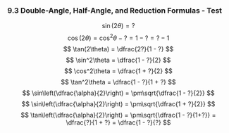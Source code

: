 ### 9.3 Double-Angle, Half-Angle, and Reduction Formulas - Test

$$
\sin(2\theta) = ?
$$
$$
\cos(2\theta) = \cos^2 \theta  - ? =  1 - ? = ? - 1
$$
$$
\tan(2\theta) = \dfrac{2?}{1 - ?}
$$
$$
\sin^2\theta = \dfrac{1 - ?}{2}
$$
$$
\cos^2\theta = \dfrac{1 + ?}{2}
$$
$$
\tan^2\theta = \dfrac{1 - ?}{1 + ?}
$$
$$
\sin\left(\dfrac{\alpha}{2}\right) = \pm\sqrt{\dfrac{1 - ?}{2}}
$$
$$
\sin\left(\dfrac{\alpha}{2}\right) = \pm\sqrt{\dfrac{1 + ?}{2}}
$$
$$
\tan\left(\dfrac{\alpha}{2}\right) = \pm\sqrt{\dfrac{1 - ?}{1+?}} = \dfrac{?}{1 + ?} = \dfrac{1 - ?}{?}
$$